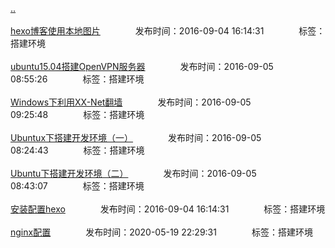 [..](/README.md)<br/><br/>
[hexo博客使用本地图片](/env/hexo_pic.md)&emsp;&emsp;&emsp;&emsp;发布时间：2016-09-04 16:14:31&emsp;&emsp;&emsp;&emsp;标签：搭建环境<br/><br/>
[ubuntu15.04搭建OpenVPN服务器](/env/ubuntu_openvpn.md)&emsp;&emsp;&emsp;&emsp;发布时间：2016-09-05 08:55:26&emsp;&emsp;&emsp;&emsp;标签：搭建环境<br/><br/>
[Windows下利用XX-Net翻墙](/env/win_xxnet.md)&emsp;&emsp;&emsp;&emsp;发布时间：2016-09-05 09:25:48&emsp;&emsp;&emsp;&emsp;标签：搭建环境<br/><br/>
[Ubuntux下搭建开发环境（一）](/env/ubuntu_env1.md)&emsp;&emsp;&emsp;&emsp;发布时间：2016-09-05 08:24:43&emsp;&emsp;&emsp;&emsp;标签：搭建环境<br/><br/>
[Ubuntu下搭建开发环境（二）](/env/ubuntu_env2.md)&emsp;&emsp;&emsp;&emsp;发布时间：2016-09-05 08:43:07&emsp;&emsp;&emsp;&emsp;标签：搭建环境<br/><br/>
[安装配置hexo](/env/hexo_install.md)&emsp;&emsp;&emsp;&emsp;发布时间：2016-09-04 16:14:31&emsp;&emsp;&emsp;&emsp;标签：搭建环境<br/><br/>
[nginx配置](/env/nginx_conf.md)&emsp;&emsp;&emsp;&emsp;发布时间：2020-05-19 22:29:31&emsp;&emsp;&emsp;&emsp;标签：搭建环境<br/><br/>
